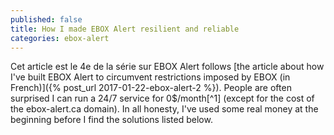```yaml
---
published: false
title: How I made EBOX Alert resilient and reliable
categories: ebox-alert
---
```

Cet article est le 4e de la série sur EBOX Alert follows [the article about how I've built EBOX Alert to circumvent restrictions imposed by EBOX (in French)]({% post_url 2017-01-22-ebox-alert-2 %}). People are often surprised I can run a 24/7 service for 0$/month[^1] (except for the cost of the ebox-alert.ca domain). In all honesty, I've used some real money at the beginning before I find the solutions listed below.
